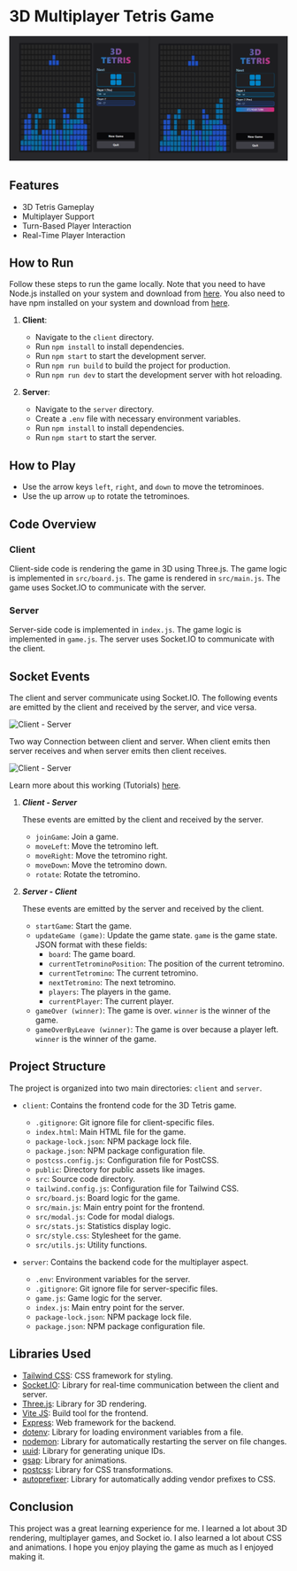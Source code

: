 # 3D Multiplayer Tetris Game


![screenshot](/screenshot.png)

## Features

- 3D Tetris Gameplay
- Multiplayer Support
- Turn-Based Player Interaction
- Real-Time Player Interaction

## How to Run

Follow these steps to run the game locally. Note that you need to have Node.js installed on your system and download from [here](https://nodejs.org/en/download/). You also need to have npm installed on your system and download from [here](https://www.npmjs.com/get-npm).

1. **Client**:
    - Navigate to the `client` directory.
    - Run `npm install` to install dependencies.
    - Run `npm start` to start the development server.
    - Run `npm run build` to build the project for production.
    - Run `npm run dev` to start the development server with hot reloading.

2. **Server**:
    - Navigate to the `server` directory.
    - Create a `.env` file with necessary environment variables.
    - Run `npm install` to install dependencies.
    - Run `npm start` to start the server.

## How to Play

- Use the arrow keys `left`, `right`, and `down` to move the tetrominoes.
- Use the up arrow `up` to rotate the tetrominoes.


## Code Overview

### Client

Client-side code is rendering the game in 3D using Three.js. The game logic is implemented in `src/board.js`. The game is rendered in `src/main.js`. The game uses Socket.IO to communicate with the server.

### Server

Server-side code is implemented in `index.js`. The game logic is implemented in `game.js`. The server uses Socket.IO to communicate with the client.

## Socket Events

The client and server communicate using Socket.IO. The following events are emitted by the client and received by the server, and vice versa.

![Client - Server](https://socket.io/images/bidirectional-communication2.png)

Two way Connection between client and server. When client emits then server receives and when server emits then client receives.

![Client - Server](https://socket.io/images/bidirectional-communication-socket.png)

Learn more about this working (Tutorials) [here](https://socket.io/docs/v4/tutorial/introduction).

1. ***Client - Server***

    These events are emitted by the client and received by the server.
    - `joinGame`: Join a game.
    - `moveLeft`: Move the tetromino left.
    - `moveRight`: Move the tetromino right.
    - `moveDown`: Move the tetromino down.
    - `rotate`: Rotate the tetromino.

2. ***Server - Client***

    These events are emitted by the server and received by the client.
    - `startGame`: Start the game.
    - `updateGame (game)`: Update the game state. `game` is the game state. JSON format with these fields:
        - `board`: The game board.
        - `currentTetrominoPosition`: The position of the current tetromino.
        - `currentTetromino`: The current tetromino.
        - `nextTetromino`: The next tetromino.
        - `players`: The players in the game.
        - `currentPlayer`: The current player.
    - `gameOver (winner)`: The game is over. `winner` is the winner of the game.
    - `gameOverByLeave (winner)`: The game is over because a player left. `winner` is the winner of the game.



## Project Structure

The project is organized into two main directories: `client` and `server`.

- `client`: Contains the frontend code for the 3D Tetris game.
  - `.gitignore`: Git ignore file for client-specific files.
  - `index.html`: Main HTML file for the game.
  - `package-lock.json`: NPM package lock file.
  - `package.json`: NPM package configuration file.
  - `postcss.config.js`: Configuration file for PostCSS.
  - `public`: Directory for public assets like images.
  - `src`: Source code directory.
  - `tailwind.config.js`: Configuration file for Tailwind CSS.
  - `src/board.js`: Board logic for the game.
  - `src/main.js`: Main entry point for the frontend.
  - `src/modal.js`: Code for modal dialogs.
  - `src/stats.js`: Statistics display logic.
  - `src/style.css`: Stylesheet for the game.
  - `src/utils.js`: Utility functions.

- `server`: Contains the backend code for the multiplayer aspect.
  - `.env`: Environment variables for the server.
  - `.gitignore`: Git ignore file for server-specific files.
  - `game.js`: Game logic for the server.
  - `index.js`: Main entry point for the server.
  - `package-lock.json`: NPM package lock file.
  - `package.json`: NPM package configuration file.

## Libraries Used

- [Tailwind CSS](https://tailwindcss.com/): CSS framework for styling.
- [Socket.IO](https://socket.io/): Library for real-time communication between the client and server.
- [Three.js](https://threejs.org/): Library for 3D rendering.
- [Vite JS](https://vitejs.dev/): Build tool for the frontend.
- [Express](https://expressjs.com/): Web framework for the backend.
- [dotenv](https://www.npmjs.com/package/dotenv): Library for loading environment variables from a file.
- [nodemon](https://www.npmjs.com/package/nodemon): Library for automatically restarting the server on file changes.
- [uuid](https://www.npmjs.com/package/uuid): Library for generating unique IDs.
- [gsap](https://www.npmjs.com/package/gsap): Library for animations.
- [postcss](https://www.npmjs.com/package/postcss): Library for CSS transformations.
- [autoprefixer](https://www.npmjs.com/package/autoprefixer): Library for automatically adding vendor prefixes to CSS.

## Conclusion

This project was a great learning experience for me. I learned a lot about 3D rendering, multiplayer games, and Socket io. I also learned a lot about CSS and animations. I hope you enjoy playing the game as much as I enjoyed making it.
